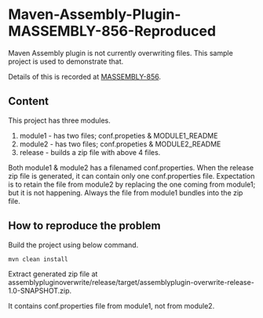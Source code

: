 # Maven-Assembly-Plugin-MASSEMBLY-856-Reproduced
Maven Assembly plugin is not currently overwriting files. This sample project is used to demonstrate that.

Details of this is recorded at [MASSEMBLY-856](https://issues.apache.org/jira/browse/MASSEMBLY-856).

## Content
This project has three modules. 
1. module1 - has two files; conf.propeties & MODULE1_README
2. module2 - has two files; conf.propeties & MODULE2_README
3. release - builds a zip file with above 4 files.

Both module1 & module2 has a filenamed conf.properties. When the release zip file is generated, it can contain only one conf.properties file. Expectation is to retain the file from module2 by replacing the one coming from module1; but it is not happening. Always the file from module1 bundles into the zip file.

## How to reproduce the problem
Build the project using below command.

`mvn clean install`

Extract generated zip file at assemblypluginoverwrite/release/target/assemblyplugin-overwrite-release-1.0-SNAPSHOT.zip.

It contains conf.properties file from module1, not from module2.
